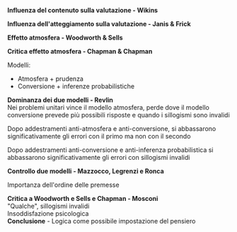 **Influenza del contenuto sulla valutazione - Wikins**  

**Influenza dell'atteggiamento sulla valutazione - Janis & Frick**  

**Effetto atmosfera - Woodworth & Sells**  

**Critica effetto atmosfera - Chapman & Chapman**  

Modelli:  

- Atmosfera + prudenza
- Conversione + inferenze probabilistiche

**Dominanza dei due modelli - Revlin**  
Nei problemi unitari vince il modello atmosfera, perde dove il modello conversione prevede più possibili risposte e quando i sillogismi sono invalidi  

Dopo addestramenti anti-atmosfera e anti-conversione, si abbassarono significativamente gli errori con il primo ma non con il secondo  

Dopo addestramenti anti-conversione e anti-inferenza probabilistica si abbassarono significativamente gli errori con sillogismi invalidi  

**Controllo due modelli - Mazzocco, Legrenzi e Ronca**  

Importanza dell'ordine delle premesse


**Critica a Woodworth e Sells e Chapman - Mosconi**  
"Qualche", sillogismi invalidi  
Insoddisfazione psicologica  
**Conclusione** - Logica come possibile impostazione del pensiero  


